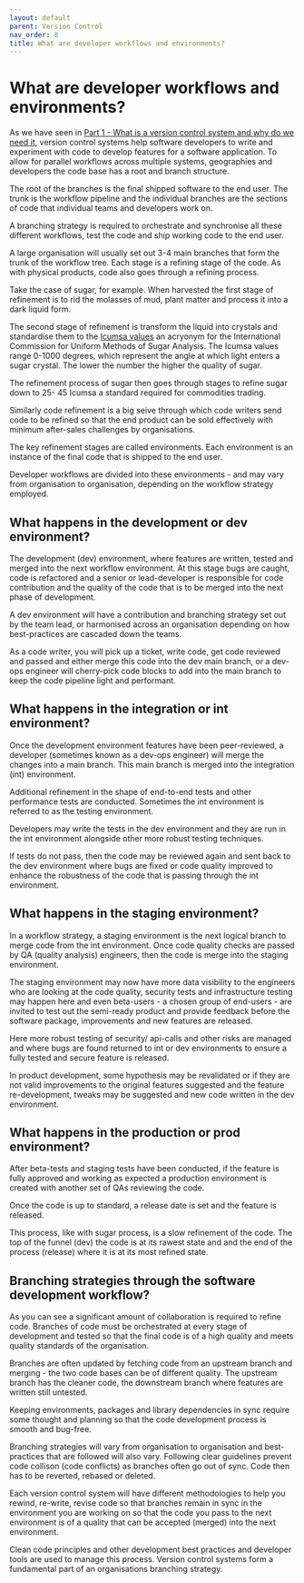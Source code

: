 ```yaml
---
layout: default
parent: Version Control
nav_order: 8
title: What are developer workflows and environments?
---
```


# What are developer workflows and environments?

As we have seen in [Part 1 - What is a version control system and why do we need it](https://sumisastri.github.io/dev-blogs/github-version-control/part1-what-is-version-control/), version control systems help software developers to write and experiment with code to develop features for a software application. To allow for parallel workflows across multiple systems, geographies and developers the code base has a root and branch structure.

The root of the branches is the final shipped software to the end user. The trunk is the workflow pipeline and the individual branches are the sections of code that individual teams and developers work on.

A branching strategy is required to orchestrate and synchronise all these different workflows, test the code and ship working code to the end user.

A large organisation will usually set out 3-4 main branches that form the trunk of the workflow tree. Each stage is a refining stage of the code. As with physical products, code also goes through a refining process.

Take the case of sugar, for example. When harvested the first stage of refinement is to rid the molasses of mud, plant matter and process it into a dark liquid form.

The second stage of refinement is transform the liquid into crystals and standardise them to the  [Icumsa values](https://www.icumsa.org/) an acryonym for the International Commission for Uniform Methods of Sugar Analysis. The Icumsa values range 0-1000 degrees, which represent the angle at which light enters a sugar crystal. The lower the number the higher the quality of sugar.

The refinement process of sugar then goes through stages to refine sugar down to 25- 45 Icumsa a standard required for commodities trading.

Similarly code refinement is a big seive through which code writers send code to be refined so that the end product can be sold effectively with minimum after-sales challenges by organisations.

The key refinement stages are called environments. Each environment is an instance of the final code that is shipped to the end user.

Developer workflows are divided into these environments - and may vary from organisation to organisation, depending on the workflow strategy employed.

## What happens in the development or dev environment?

The development (dev) environment, where features are written, tested and merged into the next workflow environment. At this stage bugs are caught, code is refactored and a senior or lead-developer is responsible for code contribution and the quality of the code that is to be merged into the next phase of development.

A dev environment will have a contribution and branching strategy set out by the team lead, or harmonised across an organisation depending on how best-practices are cascaded down the teams.

As a code writer, you will pick up a ticket, write code, get code reviewed and passed and either merge this code into the dev main branch, or a dev-ops engineer will cherry-pick code blocks to add into the main branch to keep the code pipeline light and performant.

## What happens in the integration or int environment?

Once the development environment features have been peer-reviewed, a developer (sometimes known as a dev-ops engineer) will merge the changes into a main branch. This main branch is merged into the integration (int) environment.

Additional refinement in the shape of end-to-end tests and other performance tests are conducted. Sometimes the int environment is referred to as the testing environment.

Developers may write the tests in the dev environment and they are run in the int environment alongside other more robust testing techniques.

If tests do not pass, then the code may be reviewed again and sent back to the dev environment where bugs are fixed or code quality improved to enhance the robustness of the code that is passing through the int environment.

## What happens in the staging environment?

In a workflow strategy, a staging environment is the next logical branch to merge code from the int environment. Once code quality checks are passed by QA (quality analysis) engineers, then the code is merge into  the staging environment.

The staging environment may now have more data visibility to the engineers who are looking at the code quality, security tests and infrastructure testing may happen here and even beta-users - a chosen group of end-users - are invited to test out the semi-ready product and provide feedback before the software package, improvements and new features are released.

Here more robust testing of security/ api-calls and other risks are managed and where bugs are found returned to int or dev environments to ensure a fully tested and secure feature is released.

In product development, some hypothesis may be revalidated or if they are not valid improvements to the original features suggested and the feature re-development, tweaks may be suggested and new code written in the dev environment.

## What happens in the production or prod environment?

After beta-tests and staging tests have been conducted, if the feature is fully approved and working as expected a production environment is created with another set of QAs reviewing the code.

Once the code is up to standard, a release date is set and the feature is released.

This process, like with sugar process, is a slow refinement of the code. The top of the funnel (dev) the code is at its rawest state and and the end of the process (release) where it is at its most refined state.

## Branching strategies through the software development workflow?

As you can see a significant amount of collaboration is required to refine code. Branches of code must be orchestrated at every stage of development and tested so that the final code is of a high quality and meets quality standards of the organisation.

Branches are often updated by fetching code from an upstream branch and merging - the two code bases can be of different quality. The upstream branch has the cleaner code, the downstream branch where features are written still untested.

Keeping environments, packages and library dependencies in sync require some thought and planning so that the code development process is smooth and bug-free.

Branching strategies will vary from organisation to organisation and best-practices that are followed will also vary. Following clear guidelines prevent code collison (code conflicts) as branches often go out of sync. Code then has to be reverted, rebased or deleted.

Each version control system will have different methodologies to help you rewind, re-write, revise code so that branches remain in sync in the environment you are working on so that the code you pass to the next environment is of a quality that can be accepted (merged) into the next environment.

Clean code principles and other development best practices and developer tools are used to manage this process. Version control systems form a fundamental part of an organisations branching strategy.

<!-- Check and dedupe -->
<!-- 
## Version control workflows

The purpose of this document is to see how version control manages the workflow pipeline. It helps teams set guidelines and enhances the developer experience across teams.

Developers set up instances of code in different environments to ensure clean code and production-ready code to ship to external clients.

1. The development environment

- The initial environment where developers code is written and peer reviewed. This is a feature driven environment where initial features are created, tested and reviewed

2. The testing environment

- Once peer review is completed and as many tests that are required at this stage of development pass, the next instance of the code is the testing environment.

This is a test-driven environment, additional tests like end-to-end testing checks code and its working with other downstream applications such as databases/ security-applications are more thoroughly tested. Bugs from this environment are sent back to the development environment for developers to fix

3. The production environment

- Once tests are completed, the code can be shipped to the servers. As the more data stored on servers increases costs all activities that are not production-ready are worked on in mocked environments (mock-servers/ mock-api calls).

This is an integration-driven environment further pre-release tests and integration to on-premise or cloud-based servers are tested. Bugs found here are returned to the testing environment or back to the development environment.

4. The staging environment

- This is the pre-release stage before the product is released to end-users.
- The feature is seen in its release form for product-owners/ clients/ teams to review and approve before the final release stage to the end user

This is an approval-driven environment. Some workflows use this as a beta-environment testing new features with a small group of users.

5. The release environment

Each development phase has its own release environment where in the development phase, the feature is released to the testing environment, in testing it is released into production and the final release phase to the end-user by going through this filtering process should be bug-free and end-user friendly.

Some development workflows have a specific end-user release environment after all approvals to ensure features that have been produced meet specifications before the final release to end user

Because the development workflow is iterative, it is important to keep track of every version of the code base as a reference point.

There are several tools to manage code work-flows.

## Git vs BitBucket

Git is the version control system from Microsoft, it integrates well with VS Code, BitBucket is another version control system. Version control managers allow you to commit your code, each version gets a ``sha``` or id or hash code that identifies each version as unique.

It helps collaborative code writing, peer reviews and maintaining an evolving code base.

BitBucket is another version control system that teams can use.

Contributing to a workflow:

### Features (new feature development)

Feature/ Ticket Number/ Short Description

### QA & Testing

- Done in a separate branch where code is pushed from develop branch
- All code must pass in develop before it goes to a QA/ Test environment with the PR process 2 pairs of eyes at least
- End-to-end failing tests in QA become defects and go back to develop with bug-fix tickets or tidies tickets with new numbers prioritised and re-assigned

### Bugfixes (fixing defects)

Naming convention
BugFix/ Bug-fix-ticket Number/ Short Description

### Tidies (tidying up code/ includes tech-debt fixes)

Naming convention
Tidy/ Tidy-ticket Number/ Short Description

### Release Testing to Deploy

- Deploy to a staging environment, the release candidates should be prioritised and discussed
- A start release sheet written
- All bugs, tidies from QA should be fixed before they come to a release branch
- This is the final e2e test before deploy
- Any defects now can be reclassified to bugfixes, tidies or hotfixes
- Only deploy team can assign a hotfix

using the instructions that you will find [here](https://github.com/i6systems/docker-kube/blob/master/docs/Deployment.md). Use as the container name the name of the tag that you just created

### Deploying to production

- deploy to production as described [here](https://github.com/i6systems/docker-kube/blob/master/docs/Deployment.md). There is no need to run any tests or build any container before deploying as we have already done this in previous steps
- Rebase the `master` branch to point to the tag that we have deployed

### HotFix (urgent bug-fix)

Naming convention
Hotfix/ HotFix-ticket Number/ Short Description

### Rollbacks

If we have deployed some code which intruduces some problems which cannot be fixed by a quick hot fix, we may need to roll back to a previous version of the code. To do so, just deploy an earlier tag by using the name of this tag in the docker kube files. There is no need to build anything as these images have already been built and stored in Docker Hub -->
